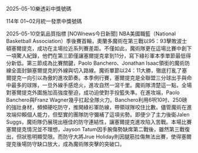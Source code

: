 
2025-05-10樂透彩中獎號碼

                                
114年 01~02月統一發票中獎號碼
                             
2025-05-10空氣品質指標
                              [NOWnews今日新聞] NBA美國職籃（National Basketball Association）季後賽首輪，奧蘭多魔術在第三戰以95：93擊敗波士頓塞爾提克，成功在主場拉近系列賽差距。不僅如此，魔術隊更在這場比賽中創下一項驚人紀錄，他們在第三節僅讓塞爾提克拿到11分，寫下綠衫軍本季單節最低得分新低。第三節成為比賽關鍵，Paolo Banchero、Jonathan Isaac領銜的魔術防線全面封鎖塞爾提克的外線與切入路線。魔術單節以24：11大勝，徹底打亂了塞爾提克一向引以為傲的進攻節奏。本季例行賽，塞爾提克是全聯盟三分球出手與命中最多的球隊，一旦外線手感熄火，進攻自然一瀉千里。魔術隊清楚這一點，全場對塞爾提克外圍施加高強度壓迫，成功迫使對手投籃失準。在進攻端，Paolo Banchero與Franz Wagner幾乎扛起全隊火力。Banchero利用6呎10吋、250磅的強壯身材，頻頻硬吃防守，推開綠衫軍防線，帶領球隊咬住比數。儘管魔術在進攻端仰賴個人能力，但堅實的團隊防守彌補了這項劣勢。即便少了主力後衛Jalen Suggs，魔術隊仍展現出極佳的防守連結性，讓塞爾提克進攻陷入苦戰。本場比賽塞爾提克情況並不理想，Jayson Tatum因手腕傷勢缺席第二戰後，雖然第三戰復出，但狀態明顯受限。而防守大將Jrue Holiday則因腿筋拉傷無法出賽，使得塞爾提克後場防守缺口放大，成為魔術隊突擊的突破口。